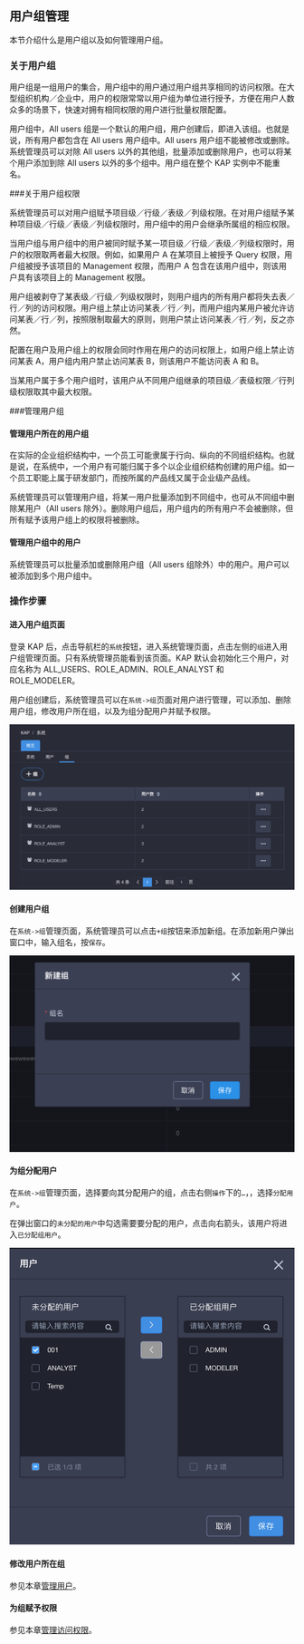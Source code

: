 ## 用户组管理

本节介绍什么是用户组以及如何管理用户组。

### 关于用户组

用户组是一组用户的集合，用户组中的用户通过用户组共享相同的访问权限。在大型组织机构／企业中，用户的权限常常以用户组为单位进行授予，方便在用户人数众多的场景下，快速对拥有相同权限的用户进行批量权限配置。

用户组中，All users 组是一个默认的用户组，用户创建后，即进入该组。也就是说，所有用户都包含在 All users 用户组中。All users 用户组不能被修改或删除。系统管理员可以对除 All users 以外的其他组，批量添加或删除用户，也可以将某个用户添加到除 All users 以外的多个组中。用户组在整个 KAP 实例中不能重名。

###关于用户组权限

系统管理员可以对用户组赋予项目级／行级／表级／列级权限。在对用户组赋予某种项目级／行级／表级／列级权限时，用户组中的用户会继承所属组的相应权限。

当用户组与用户组中的用户被同时赋予某一项目级／行级／表级／列级权限时，用户的权限取两者最大权限。例如，如果用户 A 在某项目上被授予 Query 权限，用户组被授予该项目的 Management 权限，而用户 A 包含在该用户组中，则该用户具有该项目上的 Management 权限。

用户组被剥夺了某表级／行级／列级权限时，则用户组内的所有用户都将失去表／行／列的访问权限。用户组上禁止访问某表／行／列，而用户组内某用户被允许访问某表／行／列，按照限制取最大的原则，则用户禁止访问某表／行／列，反之亦然。

配置在用户及用户组上的权限会同时作用在用户的访问权限上，如用户组上禁止访问某表 A，用户组内用户禁止访问某表 B，则该用户不能访问表 A 和 B。

当某用户属于多个用户组时，该用户从不同用户组继承的项目级／表级权限／行列级权限取其中最大权限。

###管理用户组

#### 管理用户所在的用户组

在实际的企业组织结构中，一个员工可能隶属于行向、纵向的不同组织结构。也就是说，在系统中，一个用户有可能归属于多个以企业组织结构创建的用户组。如一个员工职能上属于研发部门，而按所属的产品线又属于企业级产品线。

系统管理员可以管理用户组，将某一用户批量添加到不同组中，也可从不同组中删除某用户（All users 除外）。删除用户组后，用户组内的所有用户不会被删除，但所有赋予该用户组上的权限将被删除。

#### 管理用户组中的用户

系统管理员可以批量添加或删除用户组（All users 组除外）中的用户。用户可以被添加到多个用户组中。

### 操作步骤

#### 进入用户组页面

登录 KAP 后，点击导航栏的`系统`按钮，进入系统管理页面，点击左侧的`组`进入用户组管理页面。只有系统管理员能看到该页面。KAP 默认会初始化三个用户，对应名称为 ALL_USERS、ROLE_ADMIN、ROLE_ANALYST 和 ROLE_MODELER。

用户组创建后，系统管理员可以在`系统->组`页面对用户进行管理，可以添加、删除用户组，修改用户所在组，以及为组分配用户并赋予权限。

![](images/group/group_cn1.png)

#### 创建用户组

在`系统->组`管理页面，系统管理员可以点击`+组`按钮来添加新组。在添加新用户弹出窗口中，输入组名，按`保存`。

![](images/group/group_cn2.png)

#### 为组分配用户
在`系统->组`管理页面，选择要向其分配用户的组，点击右侧`操作`下的`…`，，选择`分配用户`。

在弹出窗口的`未分配的用户`中勾选需要要分配的用户，点击向右箭头，该用户将进入`已分配组用户`。

![](images/group/group_cn3.png)

#### 修改用户所在组
参见本章[管理用户](security/user.cn.md)。

#### 为组赋予权限

参见本章[管理访问权限](security/acl.cn.md)。

